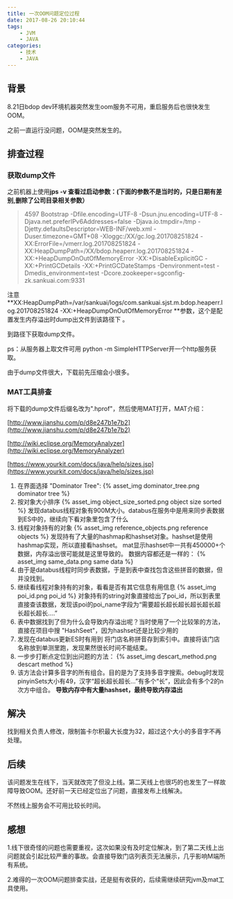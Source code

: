```yaml
---
title: 一次OOM问题定位过程
date: 2017-08-26 20:10:44
tags:
    - JVM
    - JAVA
categories:
    - 技术
    - JAVA
---
```


## 背景

8.21日bdop dev环境机器突然发生oom服务不可用，重启服务后也很快发生OOM。

之前一直运行没问题，OOM是突然发生的。

<!-- more -->

## 排查过程

### 获取dump文件

之前机器上使用**jps -v **查看过启动参数**：(下面的参数不是当时的，只是日期有差别,删除了公司目录相关参数）**

> 4597 Bootstrap -Dfile.encoding=UTF-8 -Dsun.jnu.encoding=UTF-8 -Djava.net.preferIPv6Addresses=false -Djava.io.tmpdir=/tmp -Djetty.defaultsDescriptor=WEB-INF/web.xml -Duser.timezone=GMT+08 -Xloggc:/XX/gc.log.201708251824 -XX:ErrorFile=/vmerr.log.201708251824 -XX:HeapDumpPath=/XX/bdop.heaperr.log.201708251824 -XX:+HeapDumpOnOutOfMemoryError -XX:+DisableExplicitGC -XX:+PrintGCDetails -XX:+PrintGCDateStamps -Denvironment=test -Dmedis_environment=test -Dcore.zookeeper=sgconfig-zk.sankuai.com:9331 

注意 **XX:HeapDumpPath=/var/sankuai/logs/com.sankuai.sjst.m.bdop.heaperr.log.201708251824 -XX:+HeapDumpOnOutOfMemoryError **参数，这个是配置发生内存溢出时dump出文件到该路径下 。

到路径下获取dump文件。

ps：从服务器上取文件可用 python -m SimpleHTTPServer开一个http服务获取。

由于dump文件很大，下载前先压缩会小很多。

### MAT工具排查

将下载的dump文件后缀名改为".hprof"，然后使用MAT打开，MAT介绍：

[http://www.jianshu.com/p/d8e247b1e7b2](http://www.jianshu.com/p/d8e247b1e7b2)

[http://wiki.eclipse.org/MemoryAnalyzer](http://wiki.eclipse.org/MemoryAnalyzer)

[https://www.yourkit.com/docs/java/help/sizes.jsp](https://www.yourkit.com/docs/java/help/sizes.jsp)

1. 在界面选择 "Dominator Tree":
   {% asset_img dominator_tree.png dominator tree %}
2. 按对象大小排序
   {% asset_img object_size_sorted.png object size sorted %}
   发现databus线程对象有900M大小。databus在服务中是用来同步表数据到ES中的，继续向下看对象里包含了什么
3. 线程对象持有的对象
   {% asset_img reference_objects.png reference objects %}
   发现持有了大量的hashmap和hashset对象。hashset是使用hashmap实现，所以直接看hashset。
   mat显示hashset中一共有450000+个数据，内存溢出很可能就是这里导致的。
   数据内容都还是一样的：
   {% asset_img same_data.png same data %}
4. 由于是databus线程时同步表数据，于是到表中查找包含这些拼音的数据，但并没找到。
5. 继续看线程对象持有的对象，看看是否有其它信息有用信息
   {% asset_img poi_id.png poi_id %}
   对象持有的string对象直接给出了poi_id，所以到表里直接查该数据，发现该poi的poi_name字段为“需要超长超长超长超长超长超长超长超长....”
6. 表中数据找到了但为什么会导致内存溢出呢？当时使用了一个比较笨的方法，直接在项目中搜 "HashSeet"，因为hashset还是比较少用的
7. 发现在databus更新ES时有用到 将门店名称拼音存到索引中。直接将该门店名称放到单测里跑，发现果然很长时间不能结束。
8. 一步步打断点定位到出问题的方法：
   {% asset_img descart_method.png descart method %}
9. 该方法会计算多音字的所有组合。目的是为了支持多音字搜索。debug时发现pinyinSets大小有49，汉字“超长超长超长...”有多个“长”，因此会有多个2的n次方中组合。
   **导致内存中有大量hashset，最终导致内存溢出**

## 解决

找到相关负责人修改，限制笛卡尔积最大长度为32，超过这个大小的多音字不再处理。

## 后续

该问题发生在线下，当天就改完了但没上线。第二天线上也很巧的也发生了一样故障导致OOM。还好前一天已经定位出了问题，直接发布上线解决。

不然线上服务会不可用比较长时间。

## 感想

1.线下很奇怪的问题也需要重视，这次如果没有及时定位解决，到了第二天线上出问题就会引起比较严重的事故。会直接导致门店列表页无法展示，几乎影响M端所有系统。

2.难得的一次OOM问题排查实战，还是挺有收获的，后续需继续研究jvm及mat工具使用。
